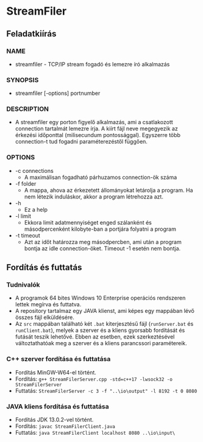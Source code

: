 # StreamFiler

## Feladatkiírás

### NAME
* streamfiler - TCP/IP stream fogadó és lemezre író alkalmazás

### SYNOPSIS
* streamfiler [-options] portnumber

### DESCRIPTION
* A streamfiler egy porton figyelő alkalmazás, ami a csatlakozott connection
  tartalmát lemezre írja. A kiírt fájl neve megegyezik az érkezési
  időponttal (milisecundum pontossággal). Egyszerre több connection-t tud
  fogadni paraméterezéstől függően.

### OPTIONS
* -c connections
    * A maximálisan fogadható párhuzamos connection-ök száma
* -f folder
    * A mappa, ahova az érkezetett állományokat letárolja a program. Ha nem
      létezik induláskor, akkor a program létrehozza azt.
* -h
    * Ez a help
* -l limit
    * Ekkora limit adatmennyiséget enged szálanként és másodpercenként
      kilobyte-ban a portjára folyatni a program
* -t timeout
    * Azt az időt határozza meg másodpercben, ami után a program bontja az
      idle connection-öket. Timeout -1 esetén nem bontja.
      
## Fordítás és futtatás

### Tudnivalók
* A programok 64 bites Windows 10 Enterprise operációs rendszeren lettek megírva és futtatva.
* A repository tartalmaz egy JAVA klienst, ami képes egy mappában lévő összes fájl elküldésére.
* Az ```src``` mappában található két ```.bat``` kiterjesztésű fájl (```runServer.bat``` és ```runClient.bat```), melyek a szerver és a kliens gyorsabb fordítását és futását   teszik lehetővé. Ebben az esetben, ezek szerkeztésével változtathatóak meg a szerver és a kliens parancssori paramétereik.

### C++ szerver fordítása és futtatása
* Fordítás MinGW-W64-el történt.
* Fordítás: ```g++ StreamFilerServer.cpp -std=c++17 -lwsock32 -o StreamFilerServer```
* Futtatás: ```StreamFilerServer -c 3 -f "..\io\output" -l 8192 -t 0 8080```

### JAVA kliens fordítása és futtatása
* Fordítás JDK 13.0.2-vel történt.
* Fordítás: ```javac StreamFilerClient.java```
* Futtatás: ```java StreamFilerClient localhost 8080 ..\io\input\```
